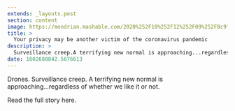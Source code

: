 ```yaml
--- 
extends: _layouts.post 
section: content 
image: https://mondrian.mashable.com/2020%252F10%252F12%252F09%252F8c9f9b1415324b74802699f1134473b9.ed84f.png%252F1200x630.png?signature=gwmQYlLb515fmTb2i3OtYyO2qZI= 
title: > 
  Your privacy may be another victim of the coronavirus pandemic 
description: > 
  Surveillance creep.A terrifying new normal is approaching...regardless of whether we like it or not.Read the full story here. 
date: 1602688842.5676613 
--- 
```

Drones. Surveillance creep. A terrifying new normal is approaching...regardless of whether we like it or not.

Read the full story here.